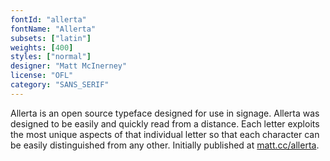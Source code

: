 ```yaml
---
fontId: "allerta"
fontName: "Allerta"
subsets: ["latin"]
weights: [400]
styles: ["normal"]
designer: "Matt McInerney"
license: "OFL"
category: "SANS_SERIF"
---
```


<p>Allerta is an open source typeface designed for use in signage. Allerta  was designed to be easily and quickly read from a distance. Each letter exploits the most unique aspects of that individual letter so that each character can be easily distinguished from any other. Initially published at <a href="http://matt.cc/allerta">matt.cc/allerta</a>.</p>